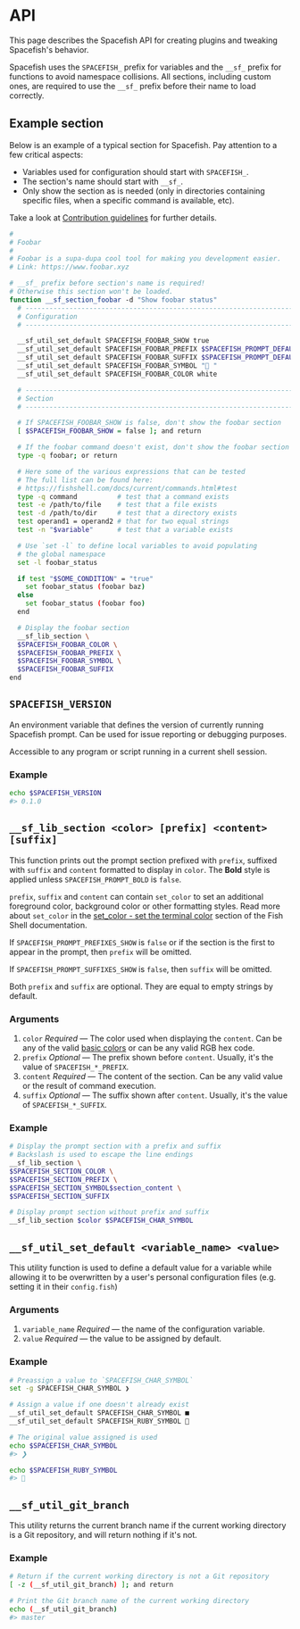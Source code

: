 # API

This page describes the Spacefish API for creating plugins and tweaking Spacefish's behavior.

Spacefish uses the `SPACEFISH_` prefix for variables and the `__sf_` prefix for functions to avoid namespace collisions. All sections, including custom ones, are required to use the `__sf_` prefix before their name to load correctly.

## Example section

Below is an example of a typical section for Spacefish. Pay attention to a few critical aspects:

* Variables used for configuration should start with `SPACEFISH_`.
* The section's name should start with `__sf_`.
* Only show the section as is needed (only in directories containing specific files, when a specific command is available, etc).

Take a look at [Contribution guidelines](../CONTRIBUTING.md) for further details.

```sh
#
# Foobar
#
# Foobar is a supa-dupa cool tool for making you development easier.
# Link: https://www.foobar.xyz

# __sf_ prefix before section's name is required!
# Otherwise this section won't be loaded.
function __sf_section_foobar -d "Show foobar status"
  # ------------------------------------------------------------------------------
  # Configuration
  # ------------------------------------------------------------------------------

  __sf_util_set_default SPACEFISH_FOOBAR_SHOW true
  __sf_util_set_default SPACEFISH_FOOBAR_PREFIX $SPACEFISH_PROMPT_DEFAULT_PREFIX
  __sf_util_set_default SPACEFISH_FOOBAR_SUFFIX $SPACEFISH_PROMPT_DEFAULT_SUFFIX
  __sf_util_set_default SPACEFISH_FOOBAR_SYMBOL "🍷 "
  __sf_util_set_default SPACEFISH_FOOBAR_COLOR white

  # ------------------------------------------------------------------------------
  # Section
  # ------------------------------------------------------------------------------

  # If SPACEFISH_FOOBAR_SHOW is false, don't show the foobar section
  [ $SPACEFISH_FOOBAR_SHOW = false ]; and return

  # If the foobar command doesn't exist, don't show the foobar section
  type -q foobar; or return

  # Here some of the various expressions that can be tested
  # The full list can be found here:
  # https://fishshell.com/docs/current/commands.html#test
  type -q command          # test that a command exists
  test -e /path/to/file    # test that a file exists
  test -d /path/to/dir     # test that a directory exists
  test operand1 = operand2 # that for two equal strings
  test -n "$variable"      # test that a variable exists

  # Use `set -l` to define local variables to avoid populating
  # the global namespace
  set -l foobar_status

  if test "$SOME_CONDITION" = "true"
    set foobar_status (foobar baz)
  else
    set foobar_status (foobar foo)
  end

  # Display the foobar section
  __sf_lib_section \
  $SPACEFISH_FOOBAR_COLOR \
  $SPACEFISH_FOOBAR_PREFIX \
  $SPACEFISH_FOOBAR_SYMBOL \
  $SPACEFISH_FOOBAR_SUFFIX
end
```

## `SPACEFISH_VERSION`

An environment variable that defines the version of currently running Spacefish prompt. Can be used for issue reporting or debugging purposes.

Accessible to any program or script running in a current shell session.

### Example

```sh
echo $SPACEFISH_VERSION
#> 0.1.0
```

## `__sf_lib_section <color> [prefix] <content> [suffix]`

This function prints out the prompt section prefixed with `prefix`, suffixed with `suffix` and `content` formatted to display in `color`. The **Bold** style is applied unless `SPACEFISH_PROMPT_BOLD` is `false`.

`prefix`, `suffix` and `content` can contain `set_color` to set an additional foreground color, background color or other formatting styles. Read more about `set_color` in the [set_color - set the terminal color](https://fishshell.com/docs/current/commands.html#set_color) section of the Fish Shell documentation.

If `SPACEFISH_PROMPT_PREFIXES_SHOW` is `false` or if the section is the first to appear in the prompt, then `prefix` will be omitted.

If `SPACEFISH_PROMPT_SUFFIXES_SHOW` is `false`, then `suffix` will be omitted.

Both `prefix` and `suffix` are optional. They are equal to empty strings by default.

### Arguments

1. `color` _Required_ — The color used when displaying the `content`. Can be any of the valid [basic colors](https://fishshell.com/docs/current/commands.html#set_color) or can be any valid RGB hex code.
2. `prefix` _Optional_ — The prefix shown before `content`. Usually, it's the value of `SPACEFISH_*_PREFIX`.
3. `content` _Required_ — The content of the section. Can be any valid value or the result of command execution.
4. `suffix` _Optional_ — The suffix shown after `content`. Usually, it's the value of `SPACEFISH_*_SUFFIX`.

### Example

```sh
# Display the prompt section with a prefix and suffix
# Backslash is used to escape the line endings
__sf_lib_section \
$SPACEFISH_SECTION_COLOR \
$SPACEFISH_SECTION_PREFIX \
$SPACEFISH_SECTION_SYMBOL$section_content \
$SPACEFISH_SECTION_SUFFIX

# Display prompt section without prefix and suffix
__sf_lib_section $color $SPACEFISH_CHAR_SYMBOL
```

## `__sf_util_set_default <variable_name> <value>`

This utility function is used to define a default value for a variable while allowing it to be overwritten by a user's personal configuration files (e.g. setting it in their `config.fish`)

### Arguments

1. `variable_name` _Required_ — the name of the configuration variable.
2. `value` _Required_ — the value to be assigned by default.

### Example

```sh
# Preassign a value to `SPACEFISH_CHAR_SYMBOL`
set -g SPACEFISH_CHAR_SYMBOL ❯

# Assign a value if one doesn't already exist
__sf_util_set_default SPACEFISH_CHAR_SYMBOL ■
__sf_util_set_default SPACEFISH_RUBY_SYMBOL 💎

# The original value assigned is used
echo $SPACEFISH_CHAR_SYMBOL
#> ❯

echo $SPACEFISH_RUBY_SYMBOL
#> 💎
```

## `__sf_util_git_branch`

This utility returns the current branch name if the current working directory is a Git repository, and will return nothing if it's not.

### Example

```sh
# Return if the current working directory is not a Git repository
[ -z (__sf_util_git_branch) ]; and return

# Print the Git branch name of the current working directory
echo (__sf_util_git_branch)
#> master
```
